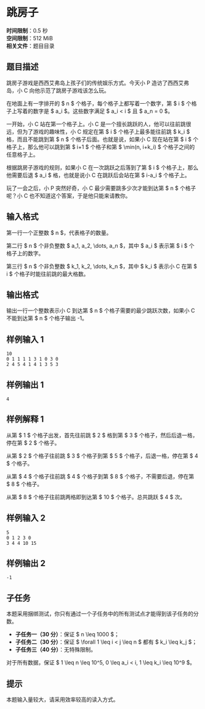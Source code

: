 # 跳房子

**时间限制**：0.5 秒  
**空间限制**：512 MiB  
**相关文件**：题目目录  

## 题目描述

跳房子游戏是西西艾弗岛上孩子们的传统娱乐方式。今天小 P 造访了西西艾弗岛，小 C 向他示范了跳房子游戏该怎么玩。

在地面上有一字排开的 $ n $ 个格子，每个格子上都写着一个数字，第 $ i $ 个格子上写着的数字是 $ a_i $。这些数字满足 $ a_i < i $ 且 $ a_n = 0 $。

一开始，小 C 站在第一个格子上。小 C 是一个擅长跳跃的人，他可以往前跳很远，但为了游戏的趣味性，小 C 规定在第 $ i $ 个格子上最多能往前跳 $ k_i $ 格，而且不能跳到第 $ n $ 个格子后面。也就是说，如果小 C 现在站在第 $ i $ 个格子上，那么他可以跳到第 $ i+1 $ 个格子和第 $ \min(n, i+k_i) $ 个格子之间的任意格子上。

根据跳房子游戏的规则，如果小 C 在一次跳跃之后落到了第 $ i $ 个格子上，那么他需要后退 $ a_i $ 格，也就是说小 C 在跳跃后会站在第 $ i-a_i $ 个格子上。

玩了一会之后，小 P 突然好奇，小 C 最少需要跳多少次才能到达第 $ n $ 个格子呢？小 C 也不知道这个答案，于是他只能来请教你。

## 输入格式

第一行一个正整数 $ n $，代表格子的数量。

第二行 $ n $ 个非负整数 $ a_1, a_2, \dots, a_n $，其中 $ a_i $ 表示第 $ i $ 个格子上的数字。

第三行 $ n $ 个非负整数 $ k_1, k_2, \dots, k_n $，其中 $ k_i $ 表示小 C 在第 $ i $ 个格子时能往前跳的最大格数。

## 输出格式

输出一行一个整数表示小 C 到达第 $ n $ 个格子需要的最少跳跃次数，如果小 C 不能到达第 $ n $ 个格子输出 -1。

## 样例输入 1

```
10
0 1 1 1 1 3 1 0 3 0
2 4 5 4 1 4 1 3 5 3
```

## 样例输出 1

```
4
```

## 样例解释 1

从第 $ 1 $ 个格子出发，首先往前跳 $ 2 $ 格到第 $ 3 $ 个格子，然后后退一格，停在第 $ 2 $ 个格子。

从第 $ 2 $ 个格子往前跳 $ 3 $ 个格子到第 $ 5 $ 个格子，后退一格，停在第 $ 4 $ 个格子。

从第 $ 4 $ 个格子往前跳 $ 4 $ 个格子到第 $ 8 $ 个格子，不需要后退，停在第 $ 8 $ 个格子。

从第 $ 8 $ 个格子往前跳两格即到达第 $ 10 $ 个格子。总共跳跃 $ 4 $ 次。

## 样例输入 2

```
5
0 1 2 3 0
3 4 4 10 15
```

## 样例输出 2

```
-1
```

## 子任务

本题采用捆绑测试，你只有通过一个子任务中的所有测试点才能得到该子任务的分数。

- **子任务一（30 分）**：保证 $ n \leq 1000 $；
- **子任务二（30 分）**：保证 $ \forall 1 \leq i < j \leq n $ 都有 $ k_i \leq k_j $；
- **子任务三（40 分）**：无特殊限制。

对于所有数据，保证 $ 1 \leq n \leq 10^5, 0 \leq a_i < i, 1 \leq k_i \leq 10^9 $。

## 提示

本题输入量较大，请采用效率较高的读入方式。